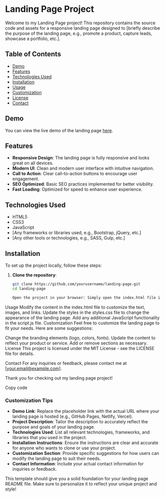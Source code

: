 # Landing Page Project

Welcome to my Landing Page project! This repository contains the source code and assets for a responsive landing page designed to [briefly describe the purpose of the landing page, e.g., promote a product, capture leads, showcase a portfolio, etc.].

## Table of Contents

- [Demo](#demo)
- [Features](#features)
- [Technologies Used](#technologies-used)
- [Installation](#installation)
- [Usage](#usage)
- [Customization](#customization)
- [License](#license)
- [Contact](#contact)

## Demo

You can view the live demo of the landing page [here](link-to-live-demo).

## Features

- **Responsive Design**: The landing page is fully responsive and looks great on all devices.
- **Modern UI**: Clean and modern user interface with intuitive navigation.
- **Call to Action**: Clear call-to-action buttons to encourage user engagement.
- **SEO Optimized**: Basic SEO practices implemented for better visibility.
- **Fast Loading**: Optimized for speed to enhance user experience.

## Technologies Used

- HTML5
- CSS3
- JavaScript
- [Any frameworks or libraries used, e.g., Bootstrap, jQuery, etc.]
- [Any other tools or technologies, e.g., SASS, Gulp, etc.]

## Installation

To set up the project locally, follow these steps:

1. **Clone the repository**:
   ```bash
   git clone https://github.com/yourusername/landing-page.git
   cd landing-page

   Open the project in your browser: Simply open the index.html file in your web browser to view the landing page.
Usage
Modify the content in the index.html file to customize the text, images, and links.
Update the styles in the styles.css file to change the appearance of the landing page.
Add any additional JavaScript functionality in the script.js file.
Customization
Feel free to customize the landing page to fit your needs. Here are some suggestions:

Change the branding elements (logo, colors, fonts).
Update the content to reflect your product or service.
Add or remove sections as necessary.
License
This project is licensed under the MIT License - see the LICENSE file for details.

Contact
For any inquiries or feedback, please contact me at [your.email@example.com].

Thank you for checking out my landing page project!

Copy code

### Customization Tips

- **Demo Link**: Replace the placeholder link with the actual URL where your landing page is hosted (e.g., GitHub Pages, Netlify, Vercel).
- **Project Description**: Tailor the description to accurately reflect the purpose and goals of your landing page.
- **Technologies Used**: List all relevant technologies, frameworks, and libraries that you used in the project.
- **Installation Instructions**: Ensure the instructions are clear and accurate for anyone who wants to clone or use your project.
- **Customization Section**: Provide specific suggestions for how users can modify the landing page to suit their needs.
- **Contact Information**: Include your actual contact information for inquiries or feedback.

This template should give you a solid foundation for your landing page README file. Make sure to personalize it to reflect your unique project and style!
